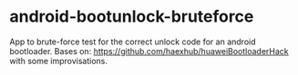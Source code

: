 # android-bootunlock-bruteforce

App to brute-force test for the correct unlock code for an android bootloader.
Bases on: https://github.com/haexhub/huaweiBootloaderHack
with some improvisations.
